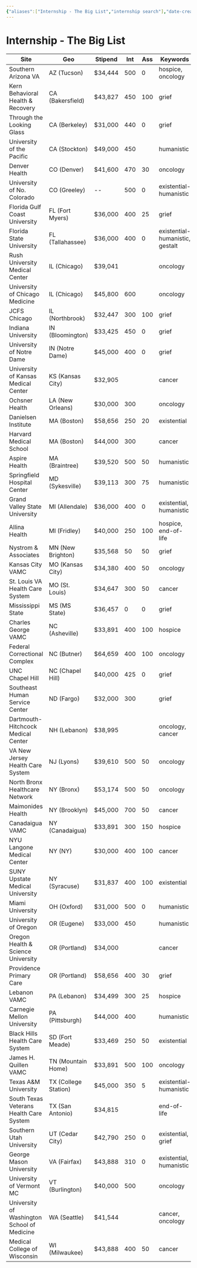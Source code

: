 ```yaml
---
{"aliases":["Internship - The Big List","internship search"],"date-created":"2025-01-10T10:47","date-modified":"2025-01-10T13:52","dg-publish":true,"title":"Internship - The Big List","permalink":"/blooms/ephemeral/internship-search/internship-search/","dgPassFrontmatter":true,"updated":"2025-01-10T13:52"}
---
```



# Internship - The Big List

| Site                                        | Geo                  | Stipend | Int | Ass | Keywords                        |
| ------------------------------------------- | -------------------- | ------- | --- | --- | ------------------------------- |
| Southern Arizona VA                         | AZ (Tucson)          | $34,444 | 500 | 0   | hospice, oncology               |
| Kern Behavioral Health & Recovery           | CA (Bakersfield)     | $43,827 | 450 | 100 | grief                           |
| Through the Looking Glass                   | CA (Berkeley)        | $31,000 | 440 | 0   | grief                           |
| University of the Pacific                   | CA (Stockton)        | $49,000 | 450 |     | humanistic                      |
| Denver Health                               | CO (Denver)          | $41,600 | 470 | 30  | oncology                        |
| University of No. Colorado                  | CO (Greeley)         | --      | 500 | 0   | existential-humanistic          |
| Florida Gulf Coast University               | FL (Fort Myers)      | $36,000 | 400 | 25  | grief                           |
| Florida State University                    | FL (Tallahassee)     | $36,000 | 400 | 0   | existential-humanistic, gestalt |
| Rush University Medical Center              | IL (Chicago)         | $39,041 |     |     | oncology                        |
| University of Chicago Medicine              | IL (Chicago)         | $45,800 | 600 |     | oncology                        |
| JCFS Chicago                                | IL (Northbrook)      | $32,447 | 300 | 100 | grief                           |
| Indiana University                          | IN (Bloomington)     | $33,425 | 450 | 0   | grief                           |
| University of Notre Dame                    | IN (Notre Dame)      | $45,000 | 400 | 0   | grief                           |
| University of Kansas Medical Center         | KS (Kansas City)     | $32,905 |     |     | cancer                          |
| Ochsner Health                              | LA (New Orleans)     | $30,000 | 300 |     | oncology                        |
| Danielsen Institute                         | MA (Boston)          | $58,656 | 250 | 20  | existential                     |
| Harvard Medical School                      | MA (Boston)          | $44,000 | 300 |     | cancer                          |
| Aspire Health                               | MA (Braintree)       | $39,520 | 500 | 50  | humanistic                      |
| Springfield Hospital Center                 | MD (Sykesville)      | $39,113 | 300 | 75  | humanistic                      |
| Grand Valley State University               | MI (Allendale)       | $36,000 | 400 | 0   | existential, humanistic         |
| Allina Health                               | MI (Fridley)         | $40,000 | 250 | 100 | hospice, end-of-life            |
| Nystrom & Associates                        | MN (New Brighton)    | $35,568 | 50  | 50  | grief                           |
| Kansas City VAMC                            | MO (Kansas City)     | $34,380 | 400 | 50  | oncology                        |
| St. Louis VA Health Care System             | MO (St. Louis)       | $34,647 | 300 | 50  | cancer                          |
| Mississippi State                           | MS (MS State)        | $36,457 | 0   | 0   | grief                           |
| Charles George VAMC                         | NC (Asheville)       | $33,891 | 400 | 100 | hospice                         |
| Federal Correctional Complex                | NC (Butner)          | $64,659 | 400 | 100 | oncology                        |
| UNC Chapel Hill                             | NC (Chapel Hill)     | $40,000 | 425 | 0   | grief                           |
| Southeast Human Service Center              | ND (Fargo)           | $32,000 | 300 |     | grief                           |
| Dartmouth-Hitchcock Medical Center          | NH (Lebanon)         | $38,995 |     |     | oncology, cancer                |
| VA New Jersey Health Care System            | NJ (Lyons)           | $39,610 | 500 | 50  | oncology                        |
| North Bronx Healthcare Network              | NY (Bronx)           | $53,174 | 500 | 50  | oncology                        |
| Maimonides Health                           | NY (Brooklyn)        | $45,000 | 700 | 50  | cancer                          |
| Canadaigua VAMC                             | NY (Canadaigua)      | $33,891 | 300 | 150 | hospice                         |
| NYU Langone Medical Center                  | NY (NY)              | $30,000 | 400 | 100 | cancer                          |
| SUNY Upstate Medical University             | NY (Syracuse)        | $31,837 | 400 | 100 | existential                     |
| Miami University                            | OH (Oxford)          | $31,000 | 500 | 0   | humanistic                      |
| University of Oregon                        | OR (Eugene)          | $33,000 | 450 |     | humanistic                      |
| Oregon Health & Science University          | OR (Portland)        | $34,000 |     |     | cancer                          |
| Providence Primary Care                     | OR (Portland)        | $58,656 | 400 | 30  | grief                           |
| Lebanon VAMC                                | PA (Lebanon)         | $34,499 | 300 | 25  | hospice                         |
| Carnegie Mellon University                  | PA (Pittsburgh)      | $44,000 | 400 |     | humanistic                      |
| Black Hills Health Care System              | SD (Fort Meade)      | $33,469 | 250 | 50  | existential                     |
| James H. Quillen VAMC                       | TN (Mountain Home)   | $33,891 | 500 | 100 | oncology                        |
| Texas A&M University                        | TX (College Station) | $45,000 | 350 | 5   | existential-humanistic          |
| South Texas Veterans Health Care System     | TX (San Antonio)     | $34,815 |     |     | end-of-life                     |
| Southern Utah University                    | UT (Cedar City)      | $42,790 | 250 | 0   | existential, grief              |
| George Mason University                     | VA (Fairfax)         | $43,888 | 310 | 0   | existential, humanistic         |
| University of Vermont MC                    | VT (Burlington)      | $40,000 | 500 |     | oncology                        |
| University of Washington School of Medicine | WA (Seattle)         | $41,544 |     |     | cancer, oncology                |
| Medical College of Wisconsin                | WI (Milwaukee)       | $43,888 | 400 | 50  | cancer                          |
